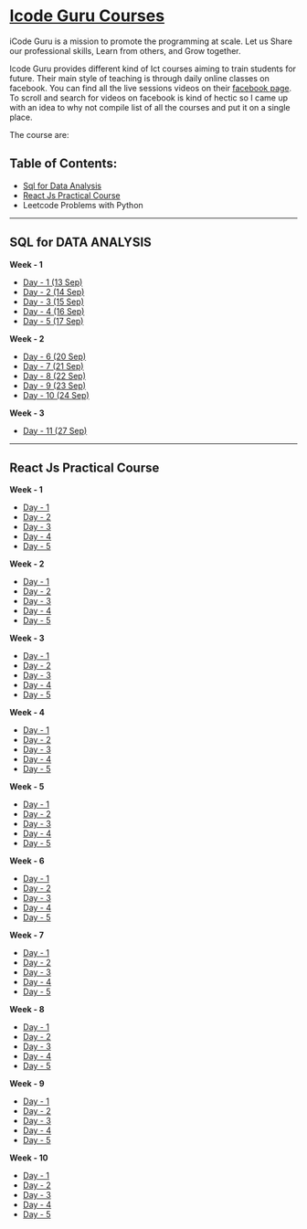 # [Icode Guru Courses](https://icodeguru.weebly.com/)

iCode Guru is a mission to promote the programming at scale.
Let us Share our professional skills, Learn from others, and Grow together.

Icode Guru provides different kind of Ict courses aiming to train students for future. Their main style of teaching is through daily online classes on facebook. You can find all the live sessions videos on their [facebook page](https://web.facebook.com/iCodeguru). To scroll and search for videos on facebook is kind of hectic so I came up with an idea to why not compile list of all the courses and put it on a single place.

The course are:

## Table of Contents:

- [Sql for Data Analysis](#sql)
- [React Js Practical Course](#js)
- Leetcode Problems with Python


-----









## <a id ='sql'>SQL for DATA ANALYSIS</a>
**Week - 1**
- [Day - 1 (13 Sep)](https://web.facebook.com/iCodeguru/videos/558039635250390)
- [Day - 2 (14 Sep)](https://web.facebook.com/iCodeguru/videos/542684460354752)
- [Day - 3 (15 Sep)](https://web.facebook.com/iCodeguru/videos/889381791987995)
- [Day - 4 (16 Sep)](https://web.facebook.com/iCodeguru/videos/1270650103375202)
- [Day - 5 (17 Sep)](https://web.facebook.com/iCodeguru/videos/221133176653707)

**Week - 2**
- [Day - 6 (20 Sep)](https://web.facebook.com/iCodeguru/videos/1485371488494548)
- [Day - 7 (21 Sep)](https://web.facebook.com/iCodeguru/videos/816203635712758)
- [Day - 8 (22 Sep)](https://web.facebook.com/iCodeguru/videos/227021412811647)
- [Day - 9 (23 Sep)](https://web.facebook.com/iCodeguru/videos/193263296126468)
- [Day - 10 (24 Sep)](https://web.facebook.com/iCodeguru/videos/193263296126468)

**Week - 3**
- [Day - 11 (27 Sep)](https://web.facebook.com/iCodeguru/videos/244376190957055)




--------







## <a id ='js'>React Js Practical Course</a>

**Week - 1**
- [Day - 1](https://fb.watch/8GK8d8yKOG/)
- [Day - 2](https://fb.watch/8GKfnMNNAz/)
- [Day - 3](https://fb.watch/8GsOnpv5-J/)
- [Day - 4](https://fb.watch/8GsohBJFnt/)
- [Day - 5](https://fb.watch/8GsMqQEYuI/)

**Week - 2**
- [Day - 1](https://fb.watch/8GsFSWZu-g/)
- [Day - 2](https://fb.watch/8GsPrw3FQq/)
- [Day - 3](https://fb.watch/8GsQ_xnwzc/)
- [Day - 4](https://fb.watch/8GKl30MUrc/)
- [Day - 5](https://fb.watch/8GsTo99z0v/)

**Week - 3**
- [Day - 1](https://fb.watch/8GsHBBC_4_/)
- [Day - 2](https://fb.watch/8GKpfjLNgH/)
- [Day - 3](https://fb.watch/8GKnZGCSl6/)
- [Day - 4](https://fb.watch/8GKsn-dTPW/)
- [Day - 5](https://fb.watch/8GKmNkNnuG/)

**Week - 4**
- [Day - 1]()
- [Day - 2](https://fb.watch/8GsREW1R-U/)
- [Day - 3](https://fb.watch/8GsSuZufxg/)
- [Day - 4](https://fb.watch/8GKoFzP-TG/)
- [Day - 5](https://fb.watch/8GKm1wiROS/)

**Week - 5**
- [Day - 1](https://fb.watch/8GKbgMp4wj/)
- [Day - 2](https://fb.watch/8GKno4H1on/)
- [Day - 3](https://fb.watch/8GKUo0svaE/)
- [Day - 4](https://fb.watch/8GKVxetZDO/)
- [Day - 5](https://fb.watch/8GKqKeUg9C/)

**Week - 6**
- [Day - 1](https://fb.watch/8GK7DNgLJN/)
- [Day - 2](https://fb.watch/8GLMLTLiaH/)
- [Day - 3](https://fb.watch/8GKqnJ6SuT/)
- [Day - 4](https://fb.watch/8GLr0RcKhI/)
- [Day - 5](https://fb.watch/8GKsZ92hq4/)

**Week - 7**
- [Day - 1](https://fb.watch/8GLvqdLxfv/)
- [Day - 2](https://fb.watch/8GLw1YnK90/)
- [Day - 3](https://fb.watch/8GKpV6u7C4/)
- [Day - 4](https://fb.watch/8GKlzwQxJY/)
- [Day - 5](https://fb.watch/8GKtRny0l-/)

**Week - 8**
- [Day - 1](https://fb.watch/8GK97OL61z/)
- [Day - 2](https://fb.watch/8GKgtge_nm/)
- [Day - 3](https://fb.watch/8GKj7BmCO5/)
- [Day - 4](https://fb.watch/8GKrIfm6KV/)
- [Day - 5](https://fb.watch/8GKrc68qaZ/)

**Week - 9**
- [Day - 1](https://fb.watch/8GK667xXn7/)
- [Day - 2](https://fb.watch/8GKbNRwkVm/)
- [Day - 3](https://fb.watch/8GKd1wdkY-/)
- [Day - 4](https://fb.watch/8GKfYfjrZl/)
- [Day - 5](https://fb.watch/8GKeBWD0bM/)

**Week - 10**
- [Day - 1](https://fb.watch/8GKzTxOQWp/)
- [Day - 2](https://fb.watch/8GKcrYuJ-i/)
- [Day - 3]()
- [Day - 4]()
- [Day - 5](https://fb.watch/8GKdAdFXOf/)
